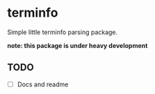 # terminfo

Simple little terminfo parsing package.

__note: this package is under heavy development__

## TODO
- [ ] Docs and readme
